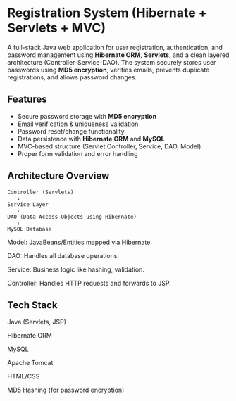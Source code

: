 # Registration System (Hibernate + Servlets + MVC)

A full-stack Java web application for user registration, authentication, and password management using **Hibernate ORM**, **Servlets**, and a clean layered architecture (Controller-Service-DAO). The system securely stores user passwords using **MD5 encryption**, verifies emails, prevents duplicate registrations, and allows password changes.



## Features

- Secure password storage with **MD5 encryption**
- Email verification & uniqueness validation
- Password reset/change functionality
- Data persistence with **Hibernate ORM** and **MySQL**
- MVC-based structure (Servlet Controller, Service, DAO, Model)
- Proper form validation and error handling



## Architecture Overview

```text
Controller (Servlets)
   ↓
Service Layer
   ↓
DAO (Data Access Objects using Hibernate)
   ↓
MySQL Database
```

Model: JavaBeans/Entities mapped via Hibernate.

DAO: Handles all database operations.

Service: Business logic like hashing, validation.

Controller: Handles HTTP requests and forwards to JSP.


## Tech Stack
Java (Servlets, JSP)

Hibernate ORM

MySQL

Apache Tomcat

HTML/CSS

MD5 Hashing (for password encryption)
